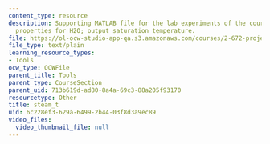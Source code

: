 ```yaml
---
content_type: resource
description: Supporting MATLAB file for the lab experiments of the course. Saturation
  properties for H2O; output saturation temperature.
file: https://ol-ocw-studio-app-qa.s3.amazonaws.com/courses/2-672-project-laboratory-spring-2009/6c228ef3629a64992b4403f8d3a9ec89_steam_t.m
file_type: text/plain
learning_resource_types:
- Tools
ocw_type: OCWFile
parent_title: Tools
parent_type: CourseSection
parent_uid: 713b619d-ad80-8a4a-69c3-88a205f93170
resourcetype: Other
title: steam_t
uid: 6c228ef3-629a-6499-2b44-03f8d3a9ec89
video_files:
  video_thumbnail_file: null
---
```

